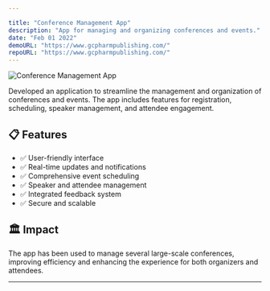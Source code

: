 ```yaml
---

title: "Conference Management App"
description: "App for managing and organizing conferences and events."
date: "Feb 01 2022"
demoURL: "https://www.gcpharmpublishing.com/"
repoURL: "https://www.gcpharmpublishing.com/"
---
```


![Conference Management App](/confapp.png)

Developed an application to streamline the management and organization of conferences and events. The app includes features for registration, scheduling, speaker management, and attendee engagement.

## 📋 Features

- ✅ User-friendly interface
- ✅ Real-time updates and notifications
- ✅ Comprehensive event scheduling
- ✅ Speaker and attendee management
- ✅ Integrated feedback system
- ✅ Secure and scalable

## 🏛️ Impact

The app has been used to manage several large-scale conferences, improving efficiency and enhancing the experience for both organizers and attendees.

---